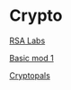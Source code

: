 # Crypto

[RSA Labs](Crypto%20d11365dddbf14689a468ee2887c07a1b/RSA%20Labs%20e6cff175740b4d2f886badb064ee78a7.md)

[Basic mod 1](Crypto%20d11365dddbf14689a468ee2887c07a1b/Basic%20mod%201%20071a9eebef764f8ea4fc51ed9ba9fd1b.md)

[Cryptopals](Crypto%20d11365dddbf14689a468ee2887c07a1b/Cryptopals%203cce5f9f8e2e496b9cefd84cfac2fafb.md)